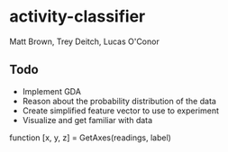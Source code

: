 activity-classifier
===================

Matt Brown, Trey Deitch, Lucas O'Conor

Todo
----

- Implement GDA
- Reason about the probability distribution of the data
- Create simplified feature vector to use to experiment
- Visualize and get familiar with data

function [x, y, z] = GetAxes(readings, label)
